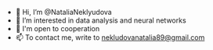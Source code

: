 - 👋 Hi, I’m @NataliaNeklyudova
- 👀 I’m interested in data analysis and neural networks
- 💞️ I'm open to cooperation
- 📫 To contact me, write to nekludovanatalia89@gmail.com

<!---
NataliaNeklyudova/NataliaNeklyudova is a ✨ special ✨ repository because its `README.md` (this file) appears on your GitHub profile.
You can click the Preview link to take a look at your changes.
--->
